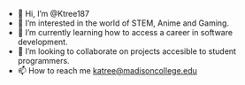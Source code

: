- 👋 Hi, I’m @Ktree187
- 👀 I’m interested in the world of STEM, Anime and Gaming.
- 🌱 I’m currently learning how to access a career in software development.
- 💞️ I’m looking to collaborate on projects accesible to student programmers. 
- 📫 How to reach me katree@madisoncollege.edu

<!---
Ktree187/Ktree187 is a ✨ special ✨ repository because its `README.md` (this file) appears on your GitHub profile.
You can click the Preview link to take a look at your changes.
--->
